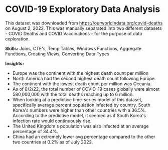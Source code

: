 # COVID-19 Exploratory Data Analysis

This dataset was downloaded from https://ourworldindata.org/covid-deaths on August 2, 2022. This was manually separated into two different datasets - COVID Deaths and COVID Vaccinations - for the purpose of data exploration.

**Skills:** Joins, CTE's, Temp Tables, Windows Functions, Aggregate Functions, Creating Views, Converting Data Types </br>

**Insights:** </br>
* Europe was the continent with the highest death count per million
* North America had the second highest death count following Europe.
* The continent with the lowest death count per million was Oceania.
* As of 8/2/22, the total number of COVID-19 cases globally were almost 580,000,000 with the total deaths reaching up to 6 million.
* When looking at a predictive time-series model of this dataset, specifically average percent population infected by country, South Korea's numbers were higher than other countries with a 36.5%. According to the predictive model, it seemed as if South Korea's infection rate would continuously rise. 
* The United Kingdom's population was also infected at an average percentage of 34.4%.
* China had an extremely lower avg percentage compared to the other two countries at 0.2% as of July 2022. 

